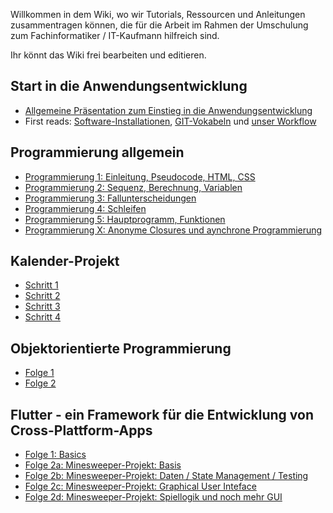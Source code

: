 Willkommen in dem Wiki, wo wir Tutorials, Ressourcen und Anleitungen zusammentragen können, die für die Arbeit im Rahmen der Umschulung zum Fachinformatiker / IT-Kaufmann hilfreich sind.

Ihr könnt das Wiki frei bearbeiten und editieren.

## Start in die Anwendungsentwicklung
- [Allgemeine Präsentation zum Einstieg in die Anwendungsentwicklung](https://drive.google.com/file/d/1dgIURn5FO0OAVzXyMM2PYIB6CY2pB07G/view?usp=sharing)
- First reads: [Software-Installationen](https://github.com/AUSoftAndreas/students/wiki/Erste-Schritte:-Installation-von-Software), [GIT-Vokabeln](https://github.com/AUSoftAndreas/students/wiki/GIT-Vokabeln) und [unser Workflow](https://github.com/AUSoftAndreas/students/wiki/Workflow-in-unseren-Projekten)

## Programmierung allgemein
- [Programmierung 1: Einleitung, Pseudocode, HTML, CSS](https://github.com/AUSoftAndreas/students/wiki/Sprachen-1:-Einleitung,-Pseudocode,-HTML,-CSS)
- [Programmierung 2: Sequenz, Berechnung, Variablen](https://github.com/AUSoftAndreas/students/wiki/Sprachen-2:-Sequenz,-Berechnung,-Variablen)
- [Programmierung 3: Fallunterscheidungen](https://github.com/AUSoftAndreas/students/wiki/Sprachen-3:-Fallunterscheidungen)
- [Programmierung 4: Schleifen](https://github.com/AUSoftAndreas/students/wiki/Sprachen-4:-Schleifen)
- [Programmierung 5: Hauptprogramm, Funktionen](https://github.com/AUSoftAndreas/students/wiki/Sprachen-5:-Hauptprogramm,-Funktionen)
- [Programmierung X: Anonyme Closures und aynchrone Programmierung](https://github.com/AUSoftAndreas/students/wiki/Sprachen-X:-Anonyme-Closures-und-asynchrone-Programmierung)

## Kalender-Projekt
- [Schritt 1](https://github.com/AUSoftAndreas/students/wiki/Mein-Kalender-Projekt-(1))
- [Schritt 2](https://github.com/AUSoftAndreas/students/wiki/Mein-Kalender-Projekt-(2))
- [Schritt 3](https://github.com/AUSoftAndreas/students/wiki/Mein-Kalender-Projekt-(3))
- [Schritt 4](https://github.com/AUSoftAndreas/students/wiki/Mein-Kalender-Projekt-(4))

## Objektorientierte Programmierung
- [Folge 1](https://github.com/AUSoftAndreas/students/wiki/Objektorientierte-Programmierung-(1))
- [Folge 2](https://github.com/AUSoftAndreas/students/wiki/Objektorientierte-Programmierung-(2))

## Flutter - ein Framework für die Entwicklung von Cross-Plattform-Apps
- [Folge 1: Basics](https://github.com/AUSoftAndreas/students/wiki/Flutter-1:-Basics)
- [Folge 2a: Minesweeper-Projekt: Basis](https://github.com/AUSoftAndreas/students/wiki/Flutter-2a:-Minesweeper:-Basis)
- [Folge 2b: Minesweeper-Projekt: Daten / State Management / Testing](https://github.com/AUSoftAndreas/students/wiki/Flutter-2b:-Minesweeper:-Daten-und-State-Management)
- [Folge 2c: Minesweeper-Projekt: Graphical User Inteface](https://github.com/AUSoftAndreas/students/wiki/Flutter-2c:-Minesweeper:-Graphical-user-interface-(GUI))
- [Folge 2d: Minesweeper-Projekt: Spiellogik und noch mehr GUI](https://github.com/AUSoftAndreas/students/wiki/Flutter-2d:-Minesweeper:-Spiellogik-und-noch-mehr-GUI)